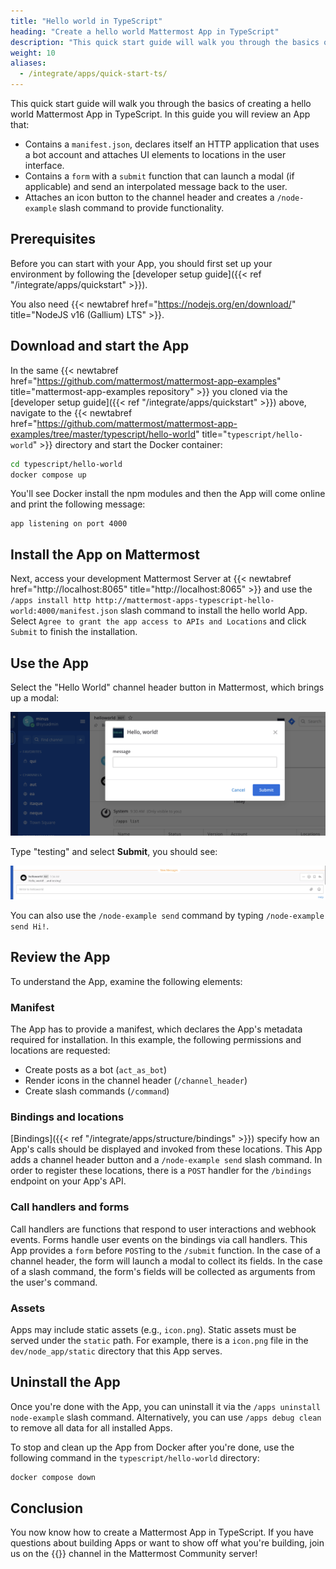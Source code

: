 ```yaml
---
title: "Hello world in TypeScript"
heading: "Create a hello world Mattermost App in TypeScript"
description: "This quick start guide will walk you through the basics of creating a hello world Mattermost App in TypeScript."
weight: 10
aliases:
  - /integrate/apps/quick-start-ts/
---
```


This quick start guide will walk you through the basics of creating a hello world Mattermost App in TypeScript. In this guide you will review an App that:

- Contains a `manifest.json`, declares itself an HTTP application that uses a bot account and attaches UI elements to locations in the user interface.
- Contains a `form` with a `submit` function that can launch a modal (if applicable) and send an interpolated message back to the user.
- Attaches an icon button to the channel header and creates a `/node-example` slash command to provide functionality.

## Prerequisites

Before you can start with your App, you should first set up your environment by following the [developer setup guide]({{< ref "/integrate/apps/quickstart" >}}).

You also need {{< newtabref href="https://nodejs.org/en/download/" title="NodeJS v16 (Gallium) LTS" >}}.

## Download and start the App

In the same {{< newtabref href="https://github.com/mattermost/mattermost-app-examples" title="mattermost-app-examples repository" >}} you cloned via the [developer setup guide]({{< ref "/integrate/apps/quickstart" >}}) above, navigate to the {{< newtabref href="https://github.com/mattermost/mattermost-app-examples/tree/master/typescript/hello-world" title="`typescript/hello-world`" >}} directory and start the Docker container:

```sh
cd typescript/hello-world
docker compose up
```

You'll see Docker install the npm modules and then the App will come online and print the following message:

```
app listening on port 4000
```

## Install the App on Mattermost

Next, access your development Mattermost Server at {{< newtabref href="http://localhost:8065" title="http://localhost:8065" >}} and use the `/apps install http http://mattermost-apps-typescript-hello-world:4000/manifest.json` slash command to install the hello world App. Select `Agree to grant the app access to APIs and Locations` and click `Submit` to finish the installation.

## Use the App

Select the "Hello World" channel header button in Mattermost, which brings up a modal:

![image](modal.png)

Type "testing" and select **Submit**, you should see:

![image](submit.png)

You can also use the `/node-example send` command by typing `/node-example send Hi!`.

## Review the App

To understand the App, examine the following elements:

### Manifest

The App has to provide a manifest, which declares the App's metadata required for installation. In this example, the following permissions and locations are requested:

- Create posts as a bot (`act_as_bot`)
- Render icons in the channel header (`/channel_header`)
- Create slash commands (`/command`)

### Bindings and locations

[Bindings]({{< ref "/integrate/apps/structure/bindings" >}}) specify how an App's calls should be displayed and invoked from these locations. This App adds a channel header button and a `/node-example send` slash command. In order to register these locations, there is a `POST` handler for the `/bindings` endpoint on your App's API.

### Call handlers and forms

Call handlers are functions that respond to user interactions and webhook events. Forms handle user events on the bindings via call handlers. This App provides a `form` before `POST`ing to the `/submit` function. In the case of a channel header, the form will launch a modal to collect its fields. In the case of a slash command, the form's fields will be collected as arguments from the user's command.

### Assets

Apps may include static assets (e.g., `icon.png`). Static assets must be served under the `static` path. For example, there is a `icon.png` file in the `dev/node_app/static` directory that this App serves.

## Uninstall the App

Once you're done with the App, you can uninstall it via the `/apps uninstall node-example` slash command. Alternatively, you can use `/apps debug clean` to remove all data for all installed Apps.

To stop and clean up the App from Docker after you're done, use the following command in the `typescript/hello-world` directory:

```sh
docker compose down
```

## Conclusion

You now know how to create a Mattermost App in TypeScript. If you have questions about building Apps or want to show off what you're building, join us on the {{<newtabref title="Mattermost Apps" href="https://community.mattermost.com/core/channels/mattermost-apps">}} channel in the Mattermost Community server!
